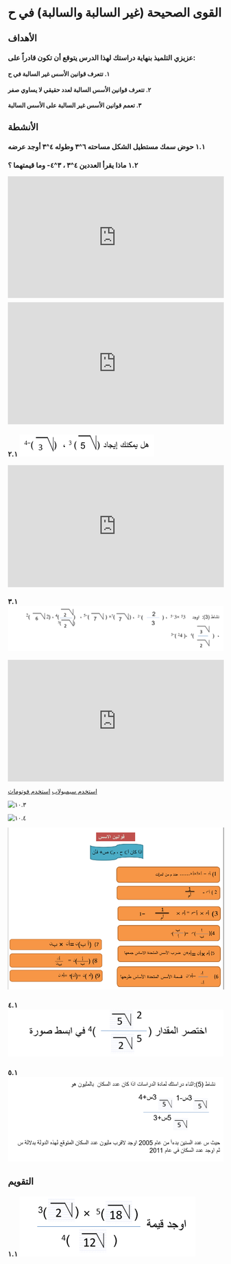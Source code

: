 # القوى الصحيحة (غير السالبة والسالبة) في ح

## الأهداف

### عزيزي التلميذ بنهاية دراستك لهذا الدرس يتوقع أن تكون قادراً على:

#### ١. تتعرف قوانين الأسس غير السالبة في ح

#### ٢. تتعرف قوانين الأسس السالبة لعدد حقيقي لا يساوي صفر

#### ٣. تعمم قوانين الأسس غير السالبة على الأسس السالبة

## الأنشطة

### ١.١ حوض سمك مستطيل الشكل مساحته ٦^٣ وطوله ٤^٣ أوجد عرضه

### ١.٢ ماذا يقرأ العددين ٤^٣ ، ٣^٤- وما قيمتهما ؟

<div style="position: relative; padding-bottom: 56.25%; height: 0; overflow: hidden; margin-bottom: 10px;">
  <iframe style="position: absolute; top: 0; left: 0; width: 100%; height: 100%;" src="https://www.youtube.com/embed/SDg_VUAMZxw" frameborder="0" allow="accelerometer; autoplay; clipboard-write; encrypted-media; gyroscope; picture-in-picture" allowfullscreen></iframe>
</div>

<div style="position: relative; padding-bottom: 56.25%; height: 0; overflow: hidden;">
  <iframe style="position: absolute; top: 0; left: 0; width: 100%; height: 100%;" src="https://www.youtube.com/embed/H5bc8xey2P0" frameborder="0" allow="accelerometer; autoplay; clipboard-write; encrypted-media; gyroscope; picture-in-picture" allowfullscreen></iframe>
</div>

### ٢.١ ![١٠.١](../Images/lec10-1.png)

<div style="position: relative; padding-bottom: 56.25%; height: 0; overflow: hidden;">
  <iframe style="position: absolute; top: 0; left: 0; width: 100%; height: 100%;" src="https://www.youtube.com/embed/4xbjoY8XlRA" frameborder="0" allow="accelerometer; autoplay; clipboard-write; encrypted-media; gyroscope; picture-in-picture" allowfullscreen></iframe>
</div>

### ٣.١ ![١٠.٢](../Images/lec10-2.png)

<div style="position: relative; padding-bottom: 56.25%; height: 0; overflow: hidden; margin-bottom: 10px;">
  <iframe style="position: absolute; top: 0; left: 0; width: 100%; height: 100%;" src="https://www.youtube.com/embed/kCMVfg4GM8Y" frameborder="0" allow="accelerometer; autoplay; clipboard-write; encrypted-media; gyroscope; picture-in-picture" allowfullscreen></iframe>
</div>

<a href="https://ar.symbolab.com/" target="_blank">استخدم سيمبولاب</a>
<a href="https://photomath.com/install/" target="_blank">استخدم فوتوماث</a>

![١٠.٣](https://assets.sahl.io/lessons/HGqiBdvCw9iIMHSoZAd6c2EByYkGur9joVWuFu6b.jpg)

![١٠.٤](https://i.ytimg.com/vi/m1tqkwv0AQg/sddefault.jpg)

![١٠.٥](../Images/lec10-3.png)

### ٤.١ ![١٠.٦](../Images/lec10-4.png)

### ٥.١ ![١٠.٧](../Images/lec10-5.png)

## التقويم

### ١.١ ![١٠.٨](../Images/lec10-6.png)